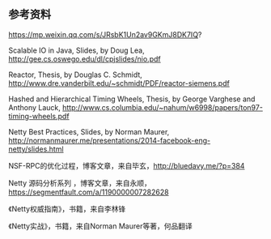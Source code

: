 ## 参考资料
https://mp.weixin.qq.com/s/JRsbK1Un2av9GKmJ8DK7IQ?

Scalable IO in Java, Slides, by Doug Lea, http://gee.cs.oswego.edu/dl/cpjslides/nio.pdf

Reactor, Thesis, by Douglas C. Schmidt, http://www.dre.vanderbilt.edu/~schmidt/PDF/reactor-siemens.pdf

Hashed and Hierarchical Timing Wheels, Thesis, by George Varghese and Anthony Lauck, http://www.cs.columbia.edu/~nahum/w6998/papers/ton97-timing-wheels.pdf

Netty Best Practices, Slides, by Norman Maurer, http://normanmaurer.me/presentations/2014-facebook-eng-netty/slides.html

NSF-RPC的优化过程，博客文章，来自毕玄，http://bluedavy.me/?p=384

Netty 源码分析系列 ，博客文章，来自永顺，https://segmentfault.com/a/1190000007282628

《Netty权威指南》，书籍，来自李林锋

《Netty实战》，书籍，来自Norman Maurer等著，何品翻译
